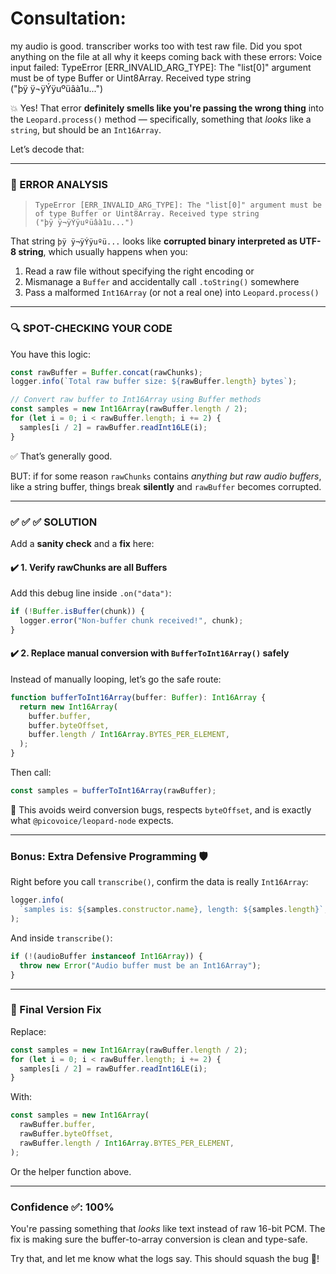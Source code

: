 # Consultation:

my audio is good. transcriber works too with test raw file. Did you spot anything on the file at all why it keeps coming back with these errors: Voice input failed: TypeError [ERR_INVALID_ARG_TYPE]: The "list[0]" argument must be of type Buffer or Uint8Array. Received type string ("þÿ ÿ¬ÿÝÿuºüâà1u...")

💥 Yes! That error **definitely smells like you're passing the wrong thing** into the `Leopard.process()` method — specifically, something that _looks_ like a `string`, but should be an `Int16Array`.

Let’s decode that:

---

### 🚨 ERROR ANALYSIS

> ```
> TypeError [ERR_INVALID_ARG_TYPE]: The "list[0]" argument must be of type Buffer or Uint8Array. Received type string ("þÿ ÿ¬ÿÝÿuºüâà1u...")
> ```

That string `þÿ ÿ¬ÿÝÿuºü...` looks like **corrupted binary interpreted as UTF-8 string**, which usually happens when you:

1. Read a raw file without specifying the right encoding or
2. Mismanage a `Buffer` and accidentally call `.toString()` somewhere
3. Pass a malformed `Int16Array` (or not a real one) into `Leopard.process()`

---

### 🔍 SPOT-CHECKING YOUR CODE

You have this logic:

```ts
const rawBuffer = Buffer.concat(rawChunks);
logger.info(`Total raw buffer size: ${rawBuffer.length} bytes`);

// Convert raw buffer to Int16Array using Buffer methods
const samples = new Int16Array(rawBuffer.length / 2);
for (let i = 0; i < rawBuffer.length; i += 2) {
  samples[i / 2] = rawBuffer.readInt16LE(i);
}
```

✅ That’s generally good.

BUT: if for some reason `rawChunks` contains _anything but raw audio buffers_, like a string buffer, things break **silently** and `rawBuffer` becomes corrupted.

---

### ✅ ✅ ✅ SOLUTION

Add a **sanity check** and a **fix** here:

#### ✔️ 1. Verify rawChunks are all Buffers

Add this debug line inside `.on("data")`:

```ts
if (!Buffer.isBuffer(chunk)) {
  logger.error("Non-buffer chunk received!", chunk);
}
```

#### ✔️ 2. Replace manual conversion with `BufferToInt16Array()` safely

Instead of manually looping, let’s go the safe route:

```ts
function bufferToInt16Array(buffer: Buffer): Int16Array {
  return new Int16Array(
    buffer.buffer,
    buffer.byteOffset,
    buffer.length / Int16Array.BYTES_PER_ELEMENT,
  );
}
```

Then call:

```ts
const samples = bufferToInt16Array(rawBuffer);
```

🧠 This avoids weird conversion bugs, respects `byteOffset`, and is exactly what `@picovoice/leopard-node` expects.

---

### Bonus: Extra Defensive Programming 🛡️

Right before you call `transcribe()`, confirm the data is really `Int16Array`:

```ts
logger.info(
  `samples is: ${samples.constructor.name}, length: ${samples.length}`,
);
```

And inside `transcribe()`:

```ts
if (!(audioBuffer instanceof Int16Array)) {
  throw new Error("Audio buffer must be an Int16Array");
}
```

---

### 🚀 Final Version Fix

Replace:

```ts
const samples = new Int16Array(rawBuffer.length / 2);
for (let i = 0; i < rawBuffer.length; i += 2) {
  samples[i / 2] = rawBuffer.readInt16LE(i);
}
```

With:

```ts
const samples = new Int16Array(
  rawBuffer.buffer,
  rawBuffer.byteOffset,
  rawBuffer.length / Int16Array.BYTES_PER_ELEMENT,
);
```

Or the helper function above.

---

### Confidence ✅: **100%**

You're passing something that _looks_ like text instead of raw 16-bit PCM. The fix is making sure the buffer-to-array conversion is clean and type-safe.

Try that, and let me know what the logs say. This should squash the bug 🐛!
